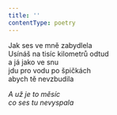 ```yaml
---
title: ''
contentType: poetry
---
```


<section>

Jak ses ve mně zabydlela  
Usínáš na tisíc kilometrů odtud  
a já jako ve snu  
jdu pro vodu po špičkách  
abych tě nevzbudila

_A už je to měsíc  
co ses tu nevyspala_

</section>
